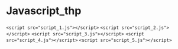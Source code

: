 # Javascript_thp

`<script src="script_1.js"></script>`
`<script src="script_2.js"></script>`
`<script src="script_3.js"></script>`
`<script src="script_4.js"></script>`
`<script src="script_5.js"></script>`
